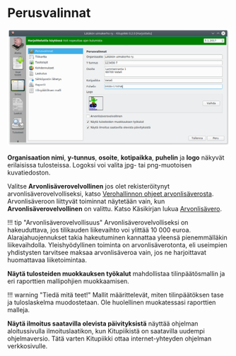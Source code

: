 # Perusvalinnat

![](perusvalinnat.png)

**Organisaation nimi**, **y-tunnus**, **osoite**, **kotipaikka**, **puhelin** ja **logo** näkyvät erilaisissa tulosteissa. Logoksi voi valita jpg- tai png-muotoisen kuvatiedoston.

Valitse **Arvonlisäverovelvollinen** jos olet rekisteröitynyt arvonlisäverovelvolliseksi, katso [Verohallinnon ohjeet arvonlisäverosta](https://www.vero.fi/fi-FI/Yritys_ja_yhteisoasiakkaat/Arvonlisaverotus). Arvonlisäveroon liittyvät toiminnat näytetään vain, kun **Arvonlisäverovelvollinen** on valittu. Katso Käsikirjan lukua [Arvonlisävero](alv).

!!! tip "Arvonlisäverovelvollisuus"
    Arvonlisäverovelvolliseksi on hakeuduttava, jos tilikauden liikevaihto voi ylittää 10 000 euroa. Alarajahuojennukset takia hakeutuminen kannattaa yleensä pienemmälläkin liikevaihdolla. Yleishyödyllinen toiminta on arvonlisäverotonta, eli useimpien yhdistysten tarvitsee maksaa arvonlisäveroa vain, jos ne harjoittavat huomattavaa liiketoimintaa.

**Näytä tulosteiden muokkauksen työkalut** mahdollistaa tilinpäätösmallin ja eri raporttien mallipohjien muokkaamisen.

!!! warning "Tiedä mitä teet!"
    Mallit määrittelevät, miten tilinpäätöksen tase ja tuloslaskelma muodostetaan. Ole huolellinen muokatessasi raporttien malleja.

**Näytä ilmoitus saatavilla olevista päivityksistä** näyttää ohjelman aloitussivulla ilmoituslaatikon, kun Kitupiikistä on saatavilla uudempi ohjelmaversio.
Tätä varten Kitupiikki ottaa internet-yhteyden ohjelman verkkosivulle.
